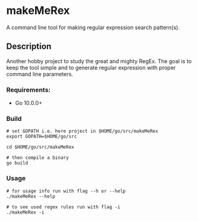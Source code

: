 # makeMeRex
A command line tool for making regular expression search pattern(s).

## Description
Another hobby project to study the great and mighty RegEx. The goal is to keep the tool simple and to generate regular expression with proper command line parameters.

### Requirements:

- Go 10.0.0+

### Build
```
# set GOPATH i.e. here project in $HOME/go/src/makeMeRex
export GOPATH=$HOME/go/src

cd $HOME/go/src/makeMeRex

# then compile a binary
go build
```

### Usage
```
# for usage info run with flag --h or --help
./makeMeRex --help

# to see used regex rules run with flag -i
./makeMeRex -i
```